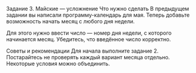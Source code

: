Задание 3. Майские — усложнение
Что нужно сделать
В предыдущем задании вы написали программу-календарь для мая. Теперь добавьте возможность начать месяц с любого дня недели. 

Для этого нужно ввести число — номер дня недели, с которого начинается месяц. Убедитесь, что введённое число корректно.

Советы и рекомендации
Для начала выполните задание 2.
Постарайтесь не проверять каждый вариант месяца отдельно. Некоторые условия можно объединить.
